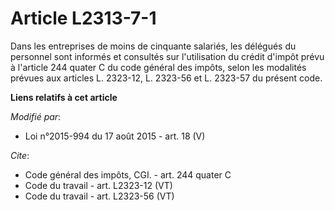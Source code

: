 # Article L2313-7-1

Dans les entreprises de moins de cinquante salariés, les délégués du personnel sont informés et consultés sur l'utilisation
du crédit d'impôt prévu à l'article 244 quater C du code général des impôts, selon les modalités prévues aux articles L.
2323-12, L. 2323-56 et L. 2323-57 du présent code.

**Liens relatifs à cet article**

_Modifié par_:

  - Loi n°2015-994 du 17 août 2015 - art. 18 (V)

_Cite_:

  - Code général des impôts, CGI. - art. 244 quater C
  - Code du travail - art. L2323-12 (VT)
  - Code du travail - art. L2323-56 (VT)
